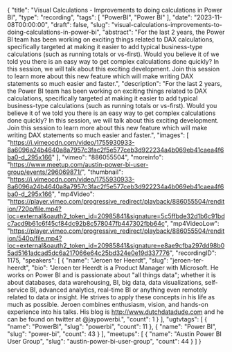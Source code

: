 {
  "title": "Visual Calculations - Improvements to doing calculations in Power BI",
  "type": "recording",
  "tags": [
    "PowerBI",
    "Power BI"
  ],
  "date": "2023-11-08T00:00:00",
  "draft": false,
  "slug": "visual-calculations-improvements-to-doing-calculations-in-power-bi",
  "abstract": "For the last 2 years, the Power BI team has been working on exciting things related to DAX calculations, specifically targeted at making it easier to add typical business-type calculations (such as running totals or vs-first). Would you believe it of we told you there is an easy way to get complex calculations done quickly? In this session, we will talk about this exciting development. Join this session to learn more about this new feature which will make writing DAX statements so much easier and faster.",
  "description": "For the last 2 years, the Power BI team has been working on exciting things related to DAX calculations, specifically targeted at making it easier to add typical business-type calculations (such as running totals or vs-first). Would you believe it of we told you there is an easy way to get complex calculations done quickly? In this session, we will talk about this exciting development. Join this session to learn more about this new feature which will make writing DAX statements so much easier and faster.",
  "images": [
    "https://i.vimeocdn.com/video/1755930933-8a6096a24b4640a8a7957c3fac2f5e577ceb3d922234a4b069eb41caea4f6ba0-d_295x166"
  ],
  "vimeo": "886055504",
  "moreinfo": "https://www.meetup.com/austin-power-bi-user-group/events/296069871/",
  "thumbnail": "https://i.vimeocdn.com/video/1755930933-8a6096a24b4640a8a7957c3fac2f5e577ceb3d922234a4b069eb41caea4f6ba0-d_295x166",
  "mp4Video": "https://player.vimeo.com/progressive_redirect/playback/886055504/rendition/720p/file.mp4?loc=external&oauth2_token_id=20985841&signature=5c5ffbde32d1b6c91bdc7acd9b61c6f45cf84dc92b8c578047fb447302fbb64c",
  "mp4VideoLow": "https://player.vimeo.com/progressive_redirect/playback/886055504/rendition/540p/file.mp4?loc=external&oauth2_token_id=20985841&signature=e8ae9cfba297dd98b05ad5161adcad5dc6a217066e64c25bd324e0e19d337776",
  "recordingID": 1175,
  "speakers": [
    {
      "name": "Jeroen ter Heerdt",
      "slug": "jeroen-ter-heerdt",
      "bio": "Jeroen ter Heerdt is a Product Manager with Microsoft. He works on Power BI and is passionate about \"all things data\"; whether it is about databases, data warehousing, BI, big data, data visualizations, self-service BI, advanced analytics, real-time BI or anything even remotely related to data or insight. He strives to apply these concepts in his life as much as possible. Jeroen combines enthusiasm, vision, and hands-on experience into his talks. His blog is http://www.dutchdatadude.com and he can be found on twitter at @jaypowerbi.",
      "count": 1
    }
  ],
  "ugtvtags": [
    {
      "name": "PowerBI",
      "slug": "powerbi",
      "count": 11
    },
    {
      "name": "Power BI",
      "slug": "power-bi",
      "count": 43
    }
  ],
  "meetups": [
    {
      "name": "Austin Power BI User Group",
      "slug": "austin-power-bi-user-group",
      "count": 44
    }
  ]
}
